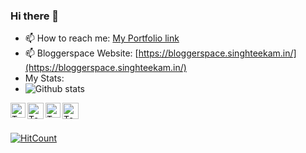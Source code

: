 ### Hi there 👋

<!--
**singhteekam/singhteekam** is a ✨ _special_ ✨ repository because its `README.md` (this file) appears on your GitHub profile.

Here are some ideas to get you started:

- 🔭 I’m currently working on ...
- 🌱 I’m currently learning ...
- 👯 I’m looking to collaborate on ...
- 🤔 I’m looking for help with ...
- 💬 Ask me about ...
- 📫 How to reach me: ...
- 😄 Pronouns: ...
- ⚡ Fun fact: ...
-->
 - 📫 How to reach me: [My Portfolio link](http://www.singhteekam.in/)
 - 📫 Bloggerspace Website: [https://bloggerspace.singhteekam.in/](https://bloggerspace.singhteekam.in/)
 - My Stats: 
 - ![Github stats](https://github-readme-stats.vercel.app/api?username=singhteekam&show_icons=true)
<!--  - ![Github Stats](https://github-readme-stats.vercel.app/api?username=singhteekam&show_icons=true&title_color=fff&icon_color=79ff97&text_color=9f9f9f&bg_color=151515)   -->

<!-- [![](https://img.shields.io/badge/Gmail-teekams10999@gmail.com-red)](mailto:teekams10999@gmail.com)
[![](https://img.shields.io/badge/HackerRank-singh_teekam-brightgreen)](https://www.hackerrank.com/singh_teekam) -->

<a href="https://in.linkedin.com/in/teekam-singh-26476a185">
    <img align="left" alt="Teekam Singh | Linkedin" width="24px" src="https://github.com/TheDudeThatCode/TheDudeThatCode/blob/master/Assets/Linkedin.svg" />
  </a>
  <a href="https://twitter.com/">
    <img align="left" alt="Teekam Singh | Twitter" width="26px" src="https://github.com/TheDudeThatCode/TheDudeThatCode/blob/master/Assets/Twitter.svg" />
  </a>
  <a href="https://www.instagram.com/singh__teekam/">
    <img align="left" alt="Teekam Singh | Instagram" width="24px" src="https://github.com/TheDudeThatCode/TheDudeThatCode/blob/master/Assets/Instagram.svg" />
  </a>
  <a href="mailto:teekams10999@gmail.com">
    <img align="left" alt="Teekam Singh | Gmail" width="26px" src="https://github.com/TheDudeThatCode/TheDudeThatCode/blob/master/Assets/Gmail.svg" />
  </a>
  <br><br>

<!-- ![visitors](https://visitor-badge.glitch.me/badge?page_id=singhteekam.singhteekam) -->
[![HitCount](https://hits.dwyl.com/singhteekam/singhteekam.svg?style=flat-square)](http://hits.dwyl.com/singhteekam/singhteekam)

<!-- <img src="https://bingimages.herokuapp.com/unsplash1" width="800" height="400"> -->
